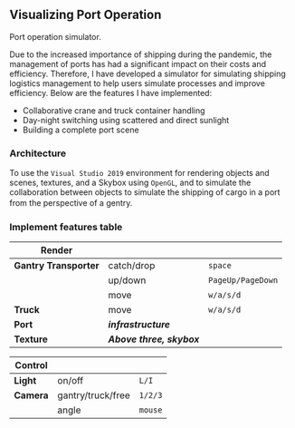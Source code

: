 ## Visualizing Port Operation 

Port operation simulator.

Due to the increased importance of shipping during the pandemic, the management of ports has
had a significant impact on their costs and efficiency. Therefore, I have developed a simulator
for simulating shipping logistics management to help users simulate processes and improve efficiency.
Below are the features I have implemented:

* Collaborative crane and truck container handling
* Day-night switching using scattered and direct sunlight
* Building a complete port scene

### Architecture
To use the `Visual Studio 2019` environment for rendering objects and scenes, textures, and a Skybox using
`OpenGL`, and to simulate the collaboration between objects to simulate the shipping of cargo in a port 
from the perspective of a gentry.　


### Implement features table
| Render | | |
| --- | --- | --- |
| **Gantry Transporter** | catch/drop | `space` |
|  | up/down | `PageUp/PageDown` |
|  | move | `w/a/s/d` |
| **Truck** | move | `w/a/s/d` |
| **Port** | ***infrastructure*** | |
| **Texture** | ***Above three, skybox*** | |

| Control | | |
| --- | --- | --- |
| **Light** | on/off | `L/I` |
| **Camera** | gantry/truck/free | `1/2/3` |
|  | angle | `mouse` |
